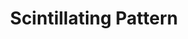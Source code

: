 ---
title: "Scintillating Pattern"

spell:
  schools:
    - name:        "Illusion"
      subschools:  ["Pattern"]
      descriptors: ["Mind-Affecting"]
  classes:
    - name:  "Sorcerer/Wizard"
      abbr:  "Sor/Wiz"
      level: 8
  components:         [V, S, M]
  castingTime:        "1 standard action"
  range:              "Close (25 ft. + 5 ft./2 levels)"
  effect:             "Colorful lights in a 20-ft.-radius spread"
  duration:           "Concentration + 2 rounds"
  savingThrow:        "None"
  spellResistance:    "Yes"
  materialComponents: ["A small crystal prism."]
  description:        |
    A twisting pattern of discordant, coruscating colors weaves through the air, affecting creatures within it. The spell affects a total number of Hit Dice of creatures equal to your caster level (maximum 20). Creatures with the fewest HD are affected first; and, among creatures with equal HD, those who are closest to the spell's point of origin are affected first. Hit Dice that are not sufficient to affect a creature are wasted. The spell affects each subject according to its Hit Dice.

    6 or less: Unconscious for {% die_roll 1 4 0 %} rounds, then stunned for {% die_roll 1 4 0 %} rounds, and then confused for {% die_roll 1 4 0 %} rounds. (Treat an unconscious result as stunned for nonliving creatures.)

    7 to 12: Stunned for {% die_roll 1 4 0 %} rounds, then confused for {% die_roll 1 4 0 %} rounds.

    13 or more: Confused for {% die_roll 1 4 0 %} rounds.

    Sightless creatures are not affected by scintillating pattern.
---
